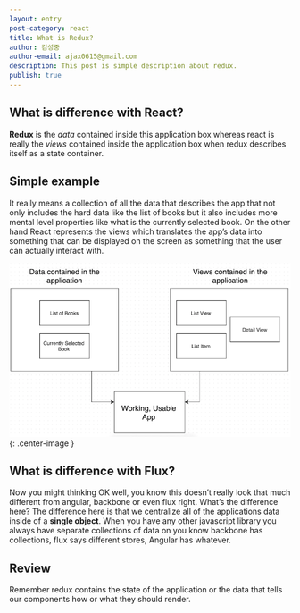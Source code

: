 ```yaml
---
layout: entry
post-category: react
title: What is Redux?
author: 김성중
author-email: ajax0615@gmail.com
description: This post is simple description about redux.
publish: true
---
```


## What is difference with React?
**Redux** is the *data* contained inside this application box whereas react is really the *views* contained inside the application box when redux describes itself as a state container.

## Simple example
It really means a collection of all the data that describes the app that not only includes the hard data like the list of books but it also includes more mental level properties like what is the currently selected book. On the other hand React represents the views which translates the app’s data into something that can be displayed on the screen as something that the user can actually interact with.

![book_diagram](/images/2017/01/21/book_diagram.png "book_diagram"){: .center-image }

## What is difference with Flux?
Now you might thinking OK well, you know this doesn’t really look that much different from angular, backbone or even flux right. What’s the difference here? The difference here is that we centralize all of the applications data inside of a **single object**. When you have any other javascript library you always have separate collections of data on you know backbone has collections, flux says different stores, Angular has whatever.

## Review
Remember redux contains the state of the application or the data that tells our components how or what they should render.
